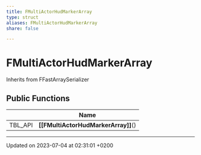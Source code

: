 ```yaml
---
title: FMultiActorHudMarkerArray
type: struct
aliases: FMultiActorHudMarkerArray
share: false

---
```


# FMultiActorHudMarkerArray





Inherits from FFastArraySerializer

## Public Functions

|                | Name           |
| -------------- | -------------- |
| TBL_API | **[[FMultiActorHudMarkerArray]]**() |

-------------------------------

Updated on 2023-07-04 at 02:31:01 +0200